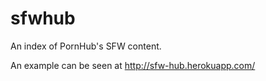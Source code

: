 # sfwhub
An index of PornHub's SFW content.

An example can be seen at http://sfw-hub.herokuapp.com/
